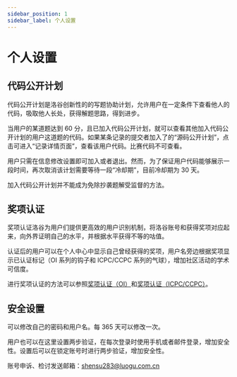 ```yaml
---
sidebar_position: 1
sidebar_label: 个人设置
---
```


# 个人设置

## 代码公开计划

代码公开计划是洛谷创新性的的写题协助计划，允许用户在一定条件下查看他人的代码，吸取他人长处，获得解题思路，得到进步。

当用户的某道题达到 60 分，且已加入代码公开计划，就可以查看其他加入代码公开计划的用户这道题的代码。如果某条记录的提交者加入了的“源码公开计划”，点击可进入“记录详情页面”，查看该用户代码。比赛代码不可查看。

用户只需在信息修改设置即可加入或者退出。然而，为了保证用户代码能够展示一段时间，再次取消该计划需要等待一段“冷却期”，目前冷却期为 30 天。

加入代码公开计划并不能成为免除抄袭题解受监督的方法。

## 奖项认证

奖项认证洛谷为用户们提供更高效的用户识别机制，将洛谷账号和获得奖项对应起来，向外界证明自己的水平，并根据水平获得不等的咕值。

认证后的用户可以在个人中心中显示自己曾经获得的奖项，用户名旁边根据奖项显示已认证标记（OI 系列的钩子和 ICPC/CCPC 系列的气球），增加社区活动的学术可信度。

进行奖项认证的方法可以参照[奖项认证（OI）](./award-certify-oi.md)和[奖项认证（ICPC/CCPC）](./award-certify-cpc.md)。

## 安全设置

可以修改自己的密码和用户名。每 365 天可以修改一次。

用户也可以在这里设置两步验证，在每次登录时使用手机或者邮件登录，增加安全性。设置后可以在锁定账号时进行两步验证，增加安全性。

账号申诉、检讨发送邮箱：shensu283@luogu.com.cn

